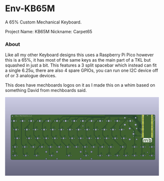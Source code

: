 # Env-KB65M
 A 65% Custom Mechanical Keyboard.
 
 Project Name: KB65M
 Nickname: Carpet65
  
### About
Like all my other Keyboard designs this uses a Raspberry Pi Pico however this is a 65%, it has most of the same keys as the main part of a TKL but squashed in just a bit.
This features a 3 split spacebar which instead can fit a single 6.25u, there are also 4 spare GPIOs, you can run one I2C device off of or 3 analogue devices.

This does have mechboards logos on it as I made this on a whim based on something David from mechboards said.

![Image of PCB](EnvKB65.jpg)